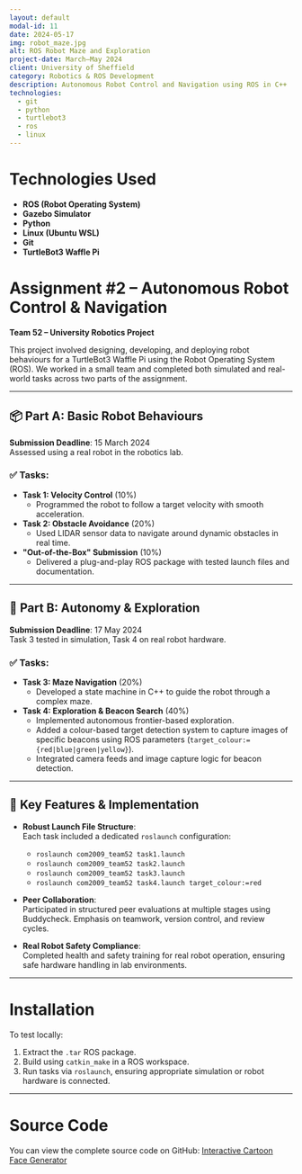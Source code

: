 ```yaml
---
layout: default
modal-id: 11
date: 2024-05-17
img: robot_maze.jpg
alt: ROS Robot Maze and Exploration
project-date: March–May 2024
client: University of Sheffield
category: Robotics & ROS Development
description: Autonomous Robot Control and Navigation using ROS in C++
technologies:
  - git
  - python
  - turtlebot3
  - ros
  - linux
---
```


# Technologies Used

- **ROS (Robot Operating System)**
- **Gazebo Simulator**
- **Python**
- **Linux (Ubuntu WSL)**
- **Git**
- **TurtleBot3 Waffle Pi**

# Assignment #2 – Autonomous Robot Control & Navigation  
**Team 52 – University Robotics Project**

This project involved designing, developing, and deploying robot behaviours for a TurtleBot3 Waffle Pi using the Robot Operating System (ROS). We worked in a small team and completed both simulated and real-world tasks across two parts of the assignment.

---

## 📦 Part A: Basic Robot Behaviours  
**Submission Deadline**: 15 March 2024  
Assessed using a real robot in the robotics lab.

### ✅ Tasks:
- **Task 1: Velocity Control** (10%)
  - Programmed the robot to follow a target velocity with smooth acceleration.
- **Task 2: Obstacle Avoidance** (20%)
  - Used LIDAR sensor data to navigate around dynamic obstacles in real time.
- **"Out-of-the-Box" Submission** (10%)
  - Delivered a plug-and-play ROS package with tested launch files and documentation.

---

## 🧠 Part B: Autonomy & Exploration  
**Submission Deadline**: 17 May 2024  
Task 3 tested in simulation, Task 4 on real robot hardware.

### ✅ Tasks:
- **Task 3: Maze Navigation** (20%)
  - Developed a state machine in C++ to guide the robot through a complex maze.
- **Task 4: Exploration & Beacon Search** (40%)
  - Implemented autonomous frontier-based exploration.
  - Added a colour-based target detection system to capture images of specific beacons using ROS parameters (`target_colour:={red|blue|green|yellow}`).
  - Integrated camera feeds and image capture logic for beacon detection.

---

## 🚀 Key Features & Implementation

- **Robust Launch File Structure**:  
  Each task included a dedicated `roslaunch` configuration:
  - `roslaunch com2009_team52 task1.launch`
  - `roslaunch com2009_team52 task2.launch`
  - `roslaunch com2009_team52 task3.launch`
  - `roslaunch com2009_team52 task4.launch target_colour:=red`

- **Peer Collaboration**:  
  Participated in structured peer evaluations at multiple stages using Buddycheck. Emphasis on teamwork, version control, and review cycles.

- **Real Robot Safety Compliance**:  
  Completed health and safety training for real robot operation, ensuring safe hardware handling in lab environments.

---

# Installation

To test locally:
1. Extract the `.tar` ROS package.
2. Build using `catkin_make` in a ROS workspace.
3. Run tasks via `roslaunch`, ensuring appropriate simulation or robot hardware is connected.

---

# Source Code

You can view the complete source code on GitHub: [Interactive Cartoon Face Generator](https://github.com/efamelody/com2009_team52)

